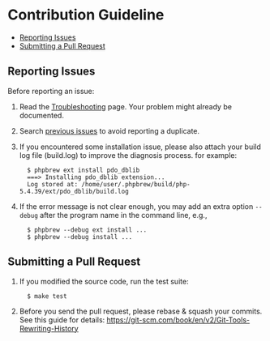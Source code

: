 Contribution Guideline
======================

* [Reporting Issues](#reporting-issues)
* [Submitting a Pull Request](#submitting-a-pull-request)

Reporting Issues
----------------

Before reporting an issue:

1. Read the [Troubleshooting](https://github.com/phpbrew/phpbrew/wiki/Troubleshooting) page. Your problem might already be documented.
2. Search [previous issues](https://github.com/phpbrew/phpbrew/issues) to avoid reporting a duplicate.
3. If you encountered some installation issue, please also attach your build log file (build.log) to improve the diagnosis process. for example:

         $ phpbrew ext install pdo_dblib
         ===> Installing pdo_dblib extension...
         Log stored at: /home/user/.phpbrew/build/php-5.4.39/ext/pdo_dblib/build.log

4. If the error message is not clear enough, you may add an extra option `--debug` after the program name in the command line, e.g.,

         $ phpbrew --debug ext install ...
         $ phpbrew --debug install ...

Submitting a Pull Request
-------------------------

1. If you modified the source code, run the test suite:

         $ make test

2. Before you send the pull request, please rebase & squash your commits. See this guide for details: https://git-scm.com/book/en/v2/Git-Tools-Rewriting-History
